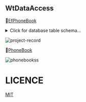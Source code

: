 ## WtDataAccess

:book:[EfPhoneBook](https://github.com/OzerBey/WtDataAccess/tree/master/EfAddressBook)
<details>
  <summary>Click for database table schema...</summary><br>
 
| **Id** | FirstName      | LastName | PhoneNumber |  Address |
| ------| ---------------|-----------|-------------|----------|
| 1     |   Yasin        |  Özer     | +905061233423 | [Github](https://github.com/OzerBey) |

  <hr>
</details>

![project-record](https://user-images.githubusercontent.com/49093196/119249681-3056f280-bba3-11eb-8b7e-ec4819437a16.gif)


:book:[PhoneBook](https://github.com/OzerBey/WtDataAccess/tree/master/AdressBook)

![phonebookss](https://user-images.githubusercontent.com/49093196/119249741-b2dfb200-bba3-11eb-876b-8fbf01339e89.jpg)


# LICENCE

[MIT](https://github.com/OzerBey/WtDataAccess/blob/master/LICENCE.txt)